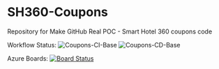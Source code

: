 # SH360-Coupons
Repository for Make GitHub Real POC - Smart Hotel 360 coupons code

Workflow Status:
![Coupons-CI-Base](https://github.com/microsoftdevopsdojo/mgr-sh360-coupons-gc/workflows/Coupons-CI-Base/badge.svg)
![Coupons-CD-Base](https://github.com/microsoftdevopsdojo/mgr-sh360-coupons-gc/workflows/Coupons-CD-Base/badge.svg)

Azure Boards:
[![Board Status](https://dev.azure.com/Make-Github-Real/1e0d258f-e45d-4422-9db2-814eeaa566e7/899fd026-5a8e-44be-ba69-49674a287c20/_apis/work/boardbadge/a4f1f18d-eba8-4729-b4a1-4925836e1ded)](https://dev.azure.com/Make-Github-Real/1e0d258f-e45d-4422-9db2-814eeaa566e7/_boards/board/t/899fd026-5a8e-44be-ba69-49674a287c20/Microsoft.RequirementCategory/)
